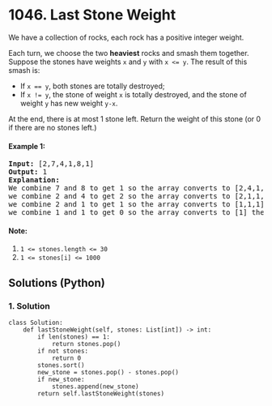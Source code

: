 # 1046. Last Stone Weight
We have a collection of rocks, each rock has a positive integer weight.

Each turn, we choose the two **heaviest** rocks and smash them together.  Suppose the stones have weights <code>x</code> and <code>y</code> with <code>x <= y</code>.  The result of this smash is:
* If <code>x == y</code>, both stones are totally destroyed;
* If <code>x != y</code>, the stone of weight <code>x</code> is totally destroyed, and the stone of weight <code>y</code> has new weight <code>y-x</code>.

At the end, there is at most 1 stone left.  Return the weight of this stone (or 0 if there are no stones left.)

#### Example 1:
<pre>
<strong>Input:</strong> [2,7,4,1,8,1]
<strong>Output:</strong> 1
<strong>Explanation:</strong> 
We combine 7 and 8 to get 1 so the array converts to [2,4,1,1,1] then,
we combine 2 and 4 to get 2 so the array converts to [2,1,1,1] then,
we combine 2 and 1 to get 1 so the array converts to [1,1,1] then,
we combine 1 and 1 to get 0 so the array converts to [1] then that's the value of last stone.
</pre>

#### Note:
1. <code>1 <= stones.length <= 30</code>
2. <code>1 <= stones[i] <= 1000</code>

## Solutions (Python)

### 1. Solution
```Python3
class Solution:
    def lastStoneWeight(self, stones: List[int]) -> int:
        if len(stones) == 1:
            return stones.pop()
        if not stones:
            return 0
        stones.sort()
        new_stone = stones.pop() - stones.pop()
        if new_stone:
            stones.append(new_stone)
        return self.lastStoneWeight(stones)
```
